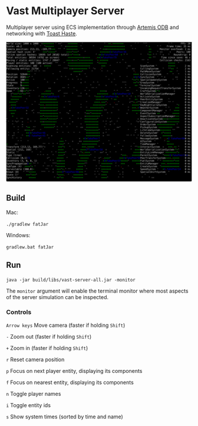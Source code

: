 # Vast Multiplayer Server

Multiplayer server using ECS implementation through [Artemis ODB](https://github.com/junkdog/artemis-odb) and networking with [Toast Haste](https://github.com/nhn/toast-haste.framework).

![Monitor](doc/monitor.png)

## Build

Mac:

`./gradlew fatJar`

Windows:

`gradlew.bat fatJar`

## Run

`java -jar build/libs/vast-server-all.jar -monitor`

The `monitor` argument will enable the terminal monitor where most aspects of the server simulation can be inspected.

### Controls

`Arrow keys` Move camera  (faster if holding `Shift`)

`-` Zoom out (faster if holding `Shift`)

`+` Zoom in (faster if holding `Shift`)

`r` Reset camera position

`p` Focus on next player entity, displaying its components

`f` Focus on nearest entity, displaying its components

`n` Toggle player names

`i` Toggle entity ids

`s` Show system times (sorted by time and name)
